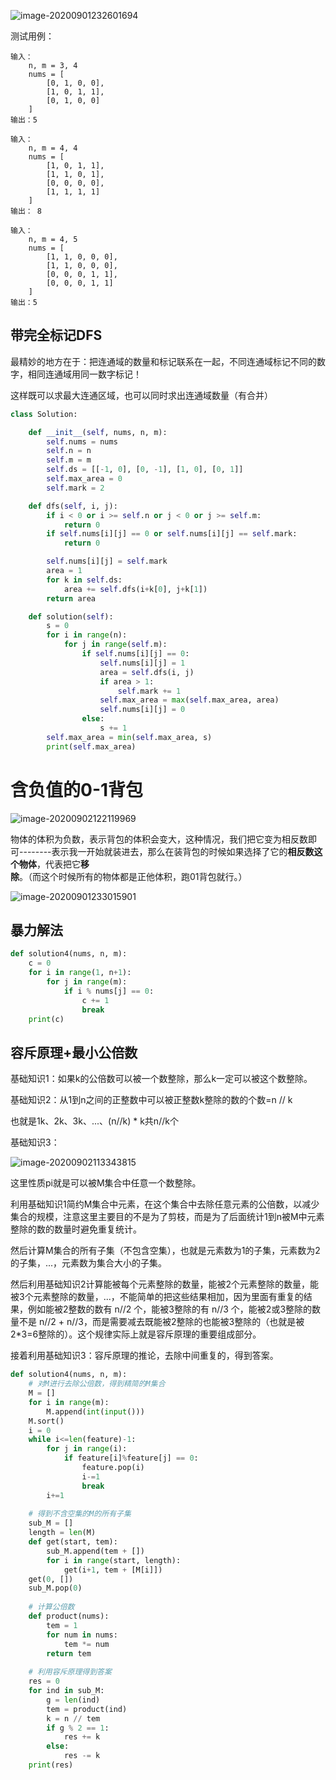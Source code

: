 ![image-20200901232601694](assets/pdd%E7%AC%94%E8%AF%95/image-20200901232601694.png)

测试用例：

```
输入：
    n, m = 3, 4
    nums = [
        [0, 1, 0, 0],
        [1, 0, 1, 1],
        [0, 1, 0, 0]
    ]
输出：5

输入：
    n, m = 4, 4
    nums = [
        [1, 0, 1, 1],
        [1, 1, 0, 1],
        [0, 0, 0, 0],
        [1, 1, 1, 1]
    ]
输出： 8

输入：
    n, m = 4, 5
    nums = [
        [1, 1, 0, 0, 0],
        [1, 1, 0, 0, 0],
        [0, 0, 0, 1, 1],
        [0, 0, 0, 1, 1]
    ]
输出：5
```

## 带完全标记DFS

最精妙的地方在于：把连通域的数量和标记联系在一起，不同连通域标记不同的数字，相同连通域用同一数字标记！

这样既可以求最大连通区域，也可以同时求出连通域数量（有合并）

```python
class Solution:

    def __init__(self, nums, n, m):
        self.nums = nums
        self.n = n
        self.m = m
        self.ds = [[-1, 0], [0, -1], [1, 0], [0, 1]]
        self.max_area = 0
        self.mark = 2

    def dfs(self, i, j):
        if i < 0 or i >= self.n or j < 0 or j >= self.m:
            return 0
        if self.nums[i][j] == 0 or self.nums[i][j] == self.mark:
            return 0

        self.nums[i][j] = self.mark
        area = 1
        for k in self.ds:
            area += self.dfs(i+k[0], j+k[1])
        return area

    def solution(self):
        s = 0
        for i in range(n):
            for j in range(self.m):
                if self.nums[i][j] == 0:
                    self.nums[i][j] = 1
                    area = self.dfs(i, j)
                    if area > 1:
                        self.mark += 1
                    self.max_area = max(self.max_area, area)
                    self.nums[i][j] = 0
                else:
                    s += 1
        self.max_area = min(self.max_area, s)
        print(self.max_area)
```

# 含负值的0-1背包

![image-20200902122119969](assets/pdd%E7%AC%94%E8%AF%95/image-20200902122119969.png)

物体的体积为负数，表示背包的体积会变大，这种情况，我们把它变为相反数即可--------表示我一开始就装进去，那么在装背包的时候如果选择了它的**相反数这个物体**，代表把它**移除**。（而这个时候所有的物体都是正他体积，跑01背包就行。）



![image-20200901233015901](assets/pdd%E7%AC%94%E8%AF%95/image-20200901233015901.png)



## 暴力解法

```python
def solution4(nums, n, m):
    c = 0
    for i in range(1, n+1):
        for j in range(m):
            if i % nums[j] == 0:
                c += 1
                break
    print(c)
```

## 容斥原理+最小公倍数

基础知识1：如果k的公倍数可以被一个数整除，那么k一定可以被这个数整除。

基础知识2：从1到n之间的正整数中可以被正整数k整除的数的个数=n // k

也就是1k、2k、3k、...、(n//k) * k共n//k个

基础知识3：

![image-20200902113343815](assets/pdd%E7%AC%94%E8%AF%95/image-20200902113343815.png)

这里性质pi就是可以被M集合中任意一个数整除。

利用基础知识1简约M集合中元素，在这个集合中去除任意元素的公倍数，以减少集合的规模，注意这里主要目的不是为了剪枝，而是为了后面统计1到n被M中元素整除的数的数量时避免重复统计。

然后计算M集合的所有子集（不包含空集），也就是元素数为1的子集，元素数为2的子集，...，元素数为集合大小的子集。

然后利用基础知识2计算能被每个元素整除的数量，能被2个元素整除的数量，能被3个元素整除的数量，...，不能简单的把这些结果相加，因为里面有重复的结果，例如能被2整数的数有 n//2 个，能被3整除的有 n//3 个，能被2或3整除的数量不是 n//2 + n//3，而是需要减去既能被2整除的也能被3整除的（也就是被2*3=6整除的）。这个规律实际上就是容斥原理的重要组成部分。

接着利用基础知识3：容斥原理的推论，去除中间重复的，得到答案。

```python
def solution4(nums, n, m):
    # 对M进行去除公倍数，得到精简的M集合
    M = []
    for i in range(m):
        M.append(int(input()))
    M.sort()
    i = 0
    while i<=len(feature)-1:
        for j in range(i):
            if feature[i]%feature[j] == 0:
                feature.pop(i)
                i-=1
                break
        i+=1
 
    # 得到不含空集的M的所有子集
    sub_M = []
    length = len(M)
    def get(start, tem):
        sub_M.append(tem + [])
        for i in range(start, length):
            get(i+1, tem + [M[i]])
    get(0, [])
    sub_M.pop(0)
    
    # 计算公倍数
    def product(nums):
        tem = 1
        for num in nums:
            tem *= num
        return tem
 	
    # 利用容斥原理得到答案
    res = 0
    for ind in sub_M:
        g = len(ind)
        tem = product(ind)
        k = n // tem
        if g % 2 == 1:
            res += k
        else:
            res -= k
    print(res)
```


